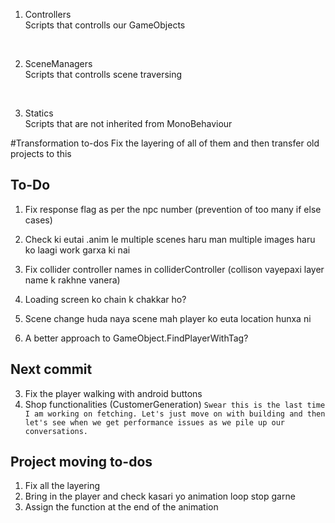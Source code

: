1. Controllers<br>
Scripts that controlls our GameObjects
<br>

2. SceneManagers<br>
Scripts that controlls scene traversing
<br>

3. Statics <br>
Scripts that are not inherited from MonoBehaviour <br>

#Transformation to-dos
Fix the layering of all of them and then transfer old projects to this <copy all the files>

## To-Do<br>

1. Fix response flag as per the npc number (prevention of too many if else cases)

2. Check ki eutai .anim le multiple scenes haru man multiple images haru ko laagi work garxa ki nai

3. Fix collider controller names in colliderController (collison vayepaxi layer name k rakhne vanera)

4. Loading screen ko chain k chakkar ho?

5. Scene change huda naya scene mah player ko euta location hunxa ni

6. A better approach to GameObject.FindPlayerWithTag?



## Next commit<br>
3. Fix the player walking with android buttons
4. Shop functionalities (CustomerGeneration)
`Swear this is the last time I am working on fetching. Let's just move on with building and then let's see when we get performance issues as we pile up our conversations.`



## Project moving to-dos
1. Fix all the layering
2. Bring in the player and check kasari yo animation loop stop garne
3. Assign the function at the end of the animation <reference old project>
